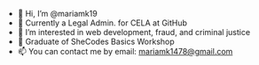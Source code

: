 - 👋 Hi, I’m @mariamk19
- 💼 Currently a Legal Admin. for CELA at GitHub
- 👀 I’m interested in web development, fraud, and criminal justice 
- 🌱 Graduate of SheCodes Basics Workshop
- 📫 You can contact me by email: mariamk1478@gmail.com

<!---
mariamk19/mariamk19 is a ✨ special ✨ repository because its `README.md` (this file) appears on your GitHub profile.
You can click the Preview link to take a look at your changes.
--->
